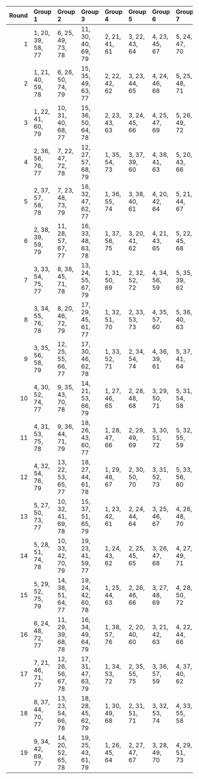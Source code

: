 |   Round | Group 1           | Group 2            | Group 3            | Group 4       | Group 5       | Group 6       | Group 7       | Group 8       | Group 9       | Group 10      | Group 11       | Group 12       | Group 13       | Group 14       | Group 15       | Group 16       | Group 17       | Group 18       | Group 19       |
|--------:|:------------------|:-------------------|:-------------------|:--------------|:--------------|:--------------|:--------------|:--------------|:--------------|:--------------|:---------------|:---------------|:---------------|:---------------|:---------------|:---------------|:---------------|:---------------|:---------------|
|       1 | 1, 20, 39, 58, 77 | 6, 25, 49, 73, 78  | 11, 30, 40, 69, 79 | 2, 21, 41, 61 | 3, 22, 43, 64 | 4, 23, 45, 67 | 5, 24, 47, 70 | 7, 26, 51, 76 | 8, 27, 53, 60 | 9, 28, 55, 63 | 10, 29, 57, 66 | 12, 31, 42, 72 | 13, 32, 44, 75 | 14, 33, 46, 59 | 15, 34, 48, 62 | 16, 35, 50, 65 | 17, 36, 52, 68 | 18, 37, 54, 71 | 19, 38, 56, 74 |
|       2 | 1, 21, 40, 59, 78 | 6, 26, 50, 74, 79  | 15, 35, 49, 63, 77 | 2, 22, 42, 62 | 3, 23, 44, 65 | 4, 24, 46, 68 | 5, 25, 48, 71 | 7, 27, 52, 58 | 8, 28, 54, 61 | 9, 29, 56, 64 | 10, 30, 39, 67 | 11, 31, 41, 70 | 12, 32, 43, 73 | 13, 33, 45, 76 | 14, 34, 47, 60 | 16, 36, 51, 66 | 17, 37, 53, 69 | 18, 38, 55, 72 | 19, 20, 57, 75 |
|       3 | 1, 22, 41, 60, 79 | 10, 31, 40, 68, 77 | 15, 36, 50, 64, 78 | 2, 23, 43, 63 | 3, 24, 45, 66 | 4, 25, 47, 69 | 5, 26, 49, 72 | 6, 27, 51, 75 | 7, 28, 53, 59 | 8, 29, 55, 62 | 9, 30, 57, 65  | 11, 32, 42, 71 | 12, 33, 44, 74 | 13, 34, 46, 58 | 14, 35, 48, 61 | 16, 37, 52, 67 | 17, 38, 54, 70 | 18, 20, 56, 73 | 19, 21, 39, 76 |
|       4 | 2, 36, 56, 76, 77 | 7, 22, 47, 72, 78  | 12, 27, 57, 68, 79 | 1, 35, 54, 73 | 3, 37, 39, 60 | 4, 38, 41, 63 | 5, 20, 43, 66 | 6, 21, 45, 69 | 8, 23, 49, 75 | 9, 24, 51, 59 | 10, 25, 53, 62 | 11, 26, 55, 65 | 13, 28, 40, 71 | 14, 29, 42, 74 | 15, 30, 44, 58 | 16, 31, 46, 61 | 17, 32, 48, 64 | 18, 33, 50, 67 | 19, 34, 52, 70 |
|       5 | 2, 37, 57, 58, 78 | 7, 23, 48, 73, 79  | 16, 32, 47, 62, 77 | 1, 36, 55, 74 | 3, 38, 40, 61 | 4, 20, 42, 64 | 5, 21, 44, 67 | 6, 22, 46, 70 | 8, 24, 50, 76 | 9, 25, 52, 60 | 10, 26, 54, 63 | 11, 27, 56, 66 | 12, 28, 39, 69 | 13, 29, 41, 72 | 14, 30, 43, 75 | 15, 31, 45, 59 | 17, 33, 49, 65 | 18, 34, 51, 68 | 19, 35, 53, 71 |
|       6 | 2, 38, 39, 59, 79 | 11, 28, 57, 67, 77 | 16, 33, 48, 63, 78 | 1, 37, 56, 75 | 3, 20, 41, 62 | 4, 21, 43, 65 | 5, 22, 45, 68 | 6, 23, 47, 71 | 7, 24, 49, 74 | 8, 25, 51, 58 | 9, 26, 53, 61  | 10, 27, 55, 64 | 12, 29, 40, 70 | 13, 30, 42, 73 | 14, 31, 44, 76 | 15, 32, 46, 60 | 17, 34, 50, 66 | 18, 35, 52, 69 | 19, 36, 54, 72 |
|       7 | 3, 33, 54, 75, 77 | 8, 38, 45, 71, 78  | 13, 24, 55, 67, 79 | 1, 31, 50, 69 | 2, 32, 52, 72 | 4, 34, 56, 59 | 5, 35, 39, 62 | 6, 36, 41, 65 | 7, 37, 43, 68 | 9, 20, 47, 74 | 10, 21, 49, 58 | 11, 22, 51, 61 | 12, 23, 53, 64 | 14, 25, 57, 70 | 15, 26, 40, 73 | 16, 27, 42, 76 | 17, 28, 44, 60 | 18, 29, 46, 63 | 19, 30, 48, 66 |
|       8 | 3, 34, 55, 76, 78 | 8, 20, 46, 72, 79  | 17, 29, 45, 61, 77 | 1, 32, 51, 70 | 2, 33, 53, 73 | 4, 35, 57, 60 | 5, 36, 40, 63 | 6, 37, 42, 66 | 7, 38, 44, 69 | 9, 21, 48, 75 | 10, 22, 50, 59 | 11, 23, 52, 62 | 12, 24, 54, 65 | 13, 25, 56, 68 | 14, 26, 39, 71 | 15, 27, 41, 74 | 16, 28, 43, 58 | 18, 30, 47, 64 | 19, 31, 49, 67 |
|       9 | 3, 35, 56, 58, 79 | 12, 25, 55, 66, 77 | 17, 30, 46, 62, 78 | 1, 33, 52, 71 | 2, 34, 54, 74 | 4, 36, 39, 61 | 5, 37, 41, 64 | 6, 38, 43, 67 | 7, 20, 45, 70 | 8, 21, 47, 73 | 9, 22, 49, 76  | 10, 23, 51, 60 | 11, 24, 53, 63 | 13, 26, 57, 69 | 14, 27, 40, 72 | 15, 28, 42, 75 | 16, 29, 44, 59 | 18, 31, 48, 65 | 19, 32, 50, 68 |
|      10 | 4, 30, 52, 74, 77 | 9, 35, 43, 70, 78  | 14, 21, 53, 66, 79 | 1, 27, 46, 65 | 2, 28, 48, 68 | 3, 29, 50, 71 | 5, 31, 54, 58 | 6, 32, 56, 61 | 7, 33, 39, 64 | 8, 34, 41, 67 | 10, 36, 45, 73 | 11, 37, 47, 76 | 12, 38, 49, 60 | 13, 20, 51, 63 | 15, 22, 55, 69 | 16, 23, 57, 72 | 17, 24, 40, 75 | 18, 25, 42, 59 | 19, 26, 44, 62 |
|      11 | 4, 31, 53, 75, 78 | 9, 36, 44, 71, 79  | 18, 26, 43, 60, 77 | 1, 28, 47, 66 | 2, 29, 49, 69 | 3, 30, 51, 72 | 5, 32, 55, 59 | 6, 33, 57, 62 | 7, 34, 40, 65 | 8, 35, 42, 68 | 10, 37, 46, 74 | 11, 38, 48, 58 | 12, 20, 50, 61 | 13, 21, 52, 64 | 14, 22, 54, 67 | 15, 23, 56, 70 | 16, 24, 39, 73 | 17, 25, 41, 76 | 19, 27, 45, 63 |
|      12 | 4, 32, 54, 76, 79 | 13, 22, 53, 65, 77 | 18, 27, 44, 61, 78 | 1, 29, 48, 67 | 2, 30, 50, 70 | 3, 31, 52, 73 | 5, 33, 56, 60 | 6, 34, 39, 63 | 7, 35, 41, 66 | 8, 36, 43, 69 | 9, 37, 45, 72  | 10, 38, 47, 75 | 11, 20, 49, 59 | 12, 21, 51, 62 | 14, 23, 55, 68 | 15, 24, 57, 71 | 16, 25, 40, 74 | 17, 26, 42, 58 | 19, 28, 46, 64 |
|      13 | 5, 27, 50, 73, 77 | 10, 32, 41, 69, 78 | 15, 37, 51, 65, 79 | 1, 23, 42, 61 | 2, 24, 44, 64 | 3, 25, 46, 67 | 4, 26, 48, 70 | 6, 28, 52, 76 | 7, 29, 54, 60 | 8, 30, 56, 63 | 9, 31, 39, 66  | 11, 33, 43, 72 | 12, 34, 45, 75 | 13, 35, 47, 59 | 14, 36, 49, 62 | 16, 38, 53, 68 | 17, 20, 55, 71 | 18, 21, 57, 74 | 19, 22, 40, 58 |
|      14 | 5, 28, 51, 74, 78 | 10, 33, 42, 70, 79 | 19, 23, 41, 59, 77 | 1, 24, 43, 62 | 2, 25, 45, 65 | 3, 26, 47, 68 | 4, 27, 49, 71 | 6, 29, 53, 58 | 7, 30, 55, 61 | 8, 31, 57, 64 | 9, 32, 40, 67  | 11, 34, 44, 73 | 12, 35, 46, 76 | 13, 36, 48, 60 | 14, 37, 50, 63 | 15, 38, 52, 66 | 16, 20, 54, 69 | 17, 21, 56, 72 | 18, 22, 39, 75 |
|      15 | 5, 29, 52, 75, 79 | 14, 38, 51, 64, 77 | 19, 24, 42, 60, 78 | 1, 25, 44, 63 | 2, 26, 46, 66 | 3, 27, 48, 69 | 4, 28, 50, 72 | 6, 30, 54, 59 | 7, 31, 56, 62 | 8, 32, 39, 65 | 9, 33, 41, 68  | 10, 34, 43, 71 | 11, 35, 45, 74 | 12, 36, 47, 58 | 13, 37, 49, 61 | 15, 20, 53, 67 | 16, 21, 55, 70 | 17, 22, 57, 73 | 18, 23, 40, 76 |
|      16 | 6, 24, 48, 72, 77 | 11, 29, 39, 68, 78 | 16, 34, 49, 64, 79 | 1, 38, 57, 76 | 2, 20, 40, 60 | 3, 21, 42, 63 | 4, 22, 44, 66 | 5, 23, 46, 69 | 7, 25, 50, 75 | 8, 26, 52, 59 | 9, 27, 54, 62  | 10, 28, 56, 65 | 12, 30, 41, 71 | 13, 31, 43, 74 | 14, 32, 45, 58 | 15, 33, 47, 61 | 17, 35, 51, 67 | 18, 36, 53, 70 | 19, 37, 55, 73 |
|      17 | 7, 21, 46, 71, 77 | 12, 26, 56, 67, 78 | 17, 31, 47, 63, 79 | 1, 34, 53, 72 | 2, 35, 55, 75 | 3, 36, 57, 59 | 4, 37, 40, 62 | 5, 38, 42, 65 | 6, 20, 44, 68 | 8, 22, 48, 74 | 9, 23, 50, 58  | 10, 24, 52, 61 | 11, 25, 54, 64 | 13, 27, 39, 70 | 14, 28, 41, 73 | 15, 29, 43, 76 | 16, 30, 45, 60 | 18, 32, 49, 66 | 19, 33, 51, 69 |
|      18 | 8, 37, 44, 70, 77 | 13, 23, 54, 66, 78 | 18, 28, 45, 62, 79 | 1, 30, 49, 68 | 2, 31, 51, 71 | 3, 32, 53, 74 | 4, 33, 55, 58 | 5, 34, 57, 61 | 6, 35, 40, 64 | 7, 36, 42, 67 | 9, 38, 46, 73  | 10, 20, 48, 76 | 11, 21, 50, 60 | 12, 22, 52, 63 | 14, 24, 56, 69 | 15, 25, 39, 72 | 16, 26, 41, 75 | 17, 27, 43, 59 | 19, 29, 47, 65 |
|      19 | 9, 34, 42, 69, 77 | 14, 20, 52, 65, 78 | 19, 25, 43, 61, 79 | 1, 26, 45, 64 | 2, 27, 47, 67 | 3, 28, 49, 70 | 4, 29, 51, 73 | 5, 30, 53, 76 | 6, 31, 55, 60 | 7, 32, 57, 63 | 8, 33, 40, 66  | 10, 35, 44, 72 | 11, 36, 46, 75 | 12, 37, 48, 59 | 13, 38, 50, 62 | 15, 21, 54, 68 | 16, 22, 56, 71 | 17, 23, 39, 74 | 18, 24, 41, 58 |